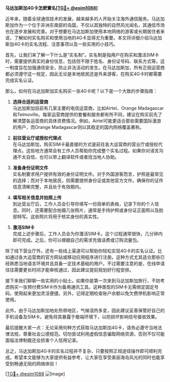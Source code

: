 **马达加斯加4G卡怎麽實名[[TG💪+ @esim1088](https://t.me/s/esim1088)]**

近年来，随着全球通信技术的发展，越来越多的人开始关注海外通信服务。马达加斯加作为一个位于非洲东南部的岛国，不仅以其独特的自然风光闻名，其通信市场也在逐步发展和完善。对于想要在马达加斯加使用本地网络的游客或长期居住者来说，了解如何实名购买和使用当地的4G卡显得尤为重要。本文将详细介绍马达加斯加4G卡的实名流程、注意事项以及一些实用的小技巧。

首先，让我们来了解一下什么是“实名制”。实名制是指用户在购买和激活SIM卡时，需要提供真实的身份信息，包括但不限于姓名、身份证号码、联系方式等。这一制度旨在加强通信安全，防止非法活动的发生。在马达加斯加，所有正规运营商都必须遵守这一规定，因此无论是本地居民还是外来游客，在购买4G卡时都需要完成实名认证。

那么，如何在马达加斯加实名购买一张4G卡呢？以下是一个大致的步骤指南：

1. **选择合适的运营商**  
   马达加斯加目前有几家主要的电信运营商，比如Airtel、Orange Madagascar和Telmoville。每家运营商提供的套餐和服务都有所不同，建议在购买前先了解清楚各运营商的具体资费情况。例如，Airtel可能更适合那些需要国际漫游的用户，而Orange Madagascar则以其稳定的国内网络覆盖著称。

2. **前往营业厅或授权代理点**  
   在马达加斯加，购买SIM卡最直接的方式是前往各大运营商的营业厅或授权代理点。这些地方通常会有工作人员帮助你完成整个实名过程。如果你对语言沟通不太自信，也可以带上翻译软件或者找当地人协助。

3. **准备身份证明文件**  
   实名制要求用户提供有效的身份证明文件。对于外国游客而言，护照是最常见的选择；而对于本地居民，则需要提供身份证或其他官方文件。确保你的证件信息清晰完整，并且处于有效期内。

4. **填写相关信息并拍照上传**  
   到达营业厅后，工作人员会引导你填写一份简单的表格，记录下你的个人信息。同时，还需要配合拍摄几张照片，通常是手持护照或身份证正面照以及脸部特写。这些照片将用于核实身份的真实性。

5. **激活SIM卡**  
   完成上述步骤后，工作人员会为你激活SIM卡。这个过程通常很快，几分钟内即可完成。之后，你可以根据自己的需求充值话费或订购流量包。

除了线下营业厅外，还有一些线上渠道可以帮助你轻松实现4G卡的实名认证。比如通过各大运营商的官方网站或移动应用程序进行注册。这种方式尤其适合那些已经熟悉当地语言环境并且具备一定技术基础的用户。不过需要注意的是，在线申请往往需要更长时间才能审核通过，因此建议提前规划好行程安排。

接下来我们聊聊一些实用的小贴士。如果你是第一次来到马达加斯加旅行，不妨考虑购买一张预付费SIM卡作为备用通讯工具。这种类型的SIM卡无需绑定固定号码，使用起来更加灵活便捷。另外，记得定期检查账户余额以免欠费停机影响正常使用。

此外，由于马达加斯加地处热带地区，气候湿热多变，因此建议妥善保管好自己的手机设备及SIM卡。避免将其暴露于极端环境下，以防损坏影响信号接收效果。

最后提醒大家一点：无论采用何种方式获取马达加斯加4G卡，请务必遵守当地法律法规，尊重社会公德规范。切勿尝试利用虚假信息骗取网络资源，否则不仅可能面临法律制裁还会损害个人信用记录。

总之，马达加斯加4G卡的实名过程并不复杂，只要按照正规途径操作即可顺利完成。希望本文能够为大家提供有益参考，让大家在享受美丽海岛风光的同时也能享受到畅通无阻的网络体验！  

[[TG💪+ @esim1088](https://t.me/s/esim1088) ![Image](https://i.postimg.cc/4NQfJmqS/Snipaste-2025-05-13-00-14-12.png)]